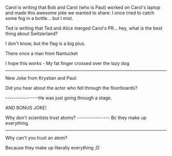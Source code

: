 Carol is writing that Bob and Carol (who is Paul) worked on Carol's laptop and made this awesome joke we wanted to share:
I once tried to catch some fog in a bottle... but I mist.

Ted is writing that Ted and Alice merged Carol's PR... hey, what is the best thing about Switzerland? 

I don't know, but the flag is a big plus. 


There once a man from Nantucket

I hope this works - My fat finger crossed over the lazy dog

*******
New Joke from Krystian and Paul:

Did you hear about the actor who fell through the floorboards?

----------------He was just going through a stage.

AND BONUS JOKE!

Why don't scientists trust atoms?
----------------   Bc they make up everything.


*******

Why can't you trust an atom?

Because they make up literally everything ;D


